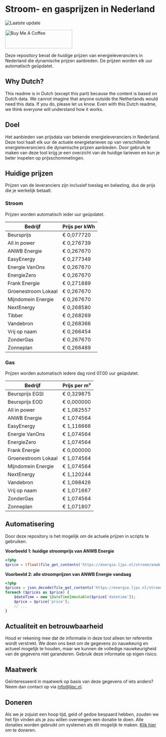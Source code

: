 # Stroom- en gasprijzen in Nederland

![Laatste update](https://img.shields.io/badge/laatste%20update-2023--08--21%2014%3A00%20CET-brightgreen)

<a href="https://www.buymeacoffee.com/Lars-" target="_blank"><img src="https://cdn.buymeacoffee.com/buttons/v2/default-orange.png" alt="Buy Me A Coffee" height="60" style="height: 60px !important;width: 217px !important;" ></a>

Deze repository bevat de huidige prijzen van energieleveranciers in Nederland die dynamische prijzen aanbieden. De prijzen worden elk uur automatisch geüpdatet.

## Why Dutch?

This readme is in Dutch (except this part) because the content is based on Dutch data. We cannot imagine that anyone outside the Netherlands would need this data. If you do, please let us know. Even with this Dutch readme, we think
everyone will understand how it works.

## Doel

Het aanbieden van prijsdata van bekende energieleveranciers in Nederland. Deze tool haalt elk uur de actuele energietarieven op van verschillende energieleveranciers die dynamische prijzen aanbieden. Door gebruik te maken van deze tool
krijg je een overzicht van de huidige tarieven en kun je beter inspelen op prijsschommelingen.

## Huidige prijzen

Prijzen van de leveranciers zijn inclusief toeslag en belasting, dus de prijs die je werkelijk betaalt.

### Stroom

Prijzen worden automatisch ieder uur geüpdatet.

 Bedrijf | Prijs per kWh 
---------|---------------
Beursprijs | € 0,077720
All in power | € 0,276739
ANWB Energie | € 0,267670
EasyEnergy | € 0,277349
Energie VanOns | € 0,267670
EnergieZero | € 0,267670
Frank Energie | € 0,271889
Groenestroom Lokaal | € 0,267670
Mijndomein Energie | € 0,267670
NextEnergy | € 0,268580
Tibber | € 0,268269
Vandebron | € 0,268366
Vrij op naam | € 0,266454
ZonderGas | € 0,267670
Zonneplan | € 0,266489


### Gas

Prijzen worden automatisch iedere dag rond 07.00 uur geüpdatet.

 Bedrijf | Prijs per m³ 
---------|--------------
Beursprijs EGSI | € 0,329875
Beursprijs EOD | € 0,000000
All in power | € 1,082557
ANWB Energie | € 1,074564
EasyEnergy | € 1,116666
Energie VanOns | € 1,074564
EnergieZero | € 1,074564
Frank Energie | € 0,000000
Groenestroom Lokaal | € 1,074564
Mijndomein Energie | € 1,074564
NextEnergy | € 1,120244
Vandebron | € 1,098426
Vrij op naam | € 1,071667
ZonderGas | € 1,074564
Zonneplan | € 1,071807


## Automatisering

Door deze repository is het mogelijk om de actuele prijzen in scripts te gebruiken.

**Voorbeeld 1: huidige stroomprijs van ANWB Energie**

```php
<?php
$price = (float)file_get_contents('https://energie.ljpc.nl/stroom/anwb-energie-nu.txt');

```

**Voorbeeld 2: alle stroomprijzen van ANWB Energie vandaag**

```php
<?php
$prices = json_decode(file_get_contents('https://energie.ljpc.nl/stroom/all-in-power-vandaag.json'),true);
foreach ($prices as $price) {
    $dateTime = new \DateTimeImmutable($price['datetime']);
    $price = $price['price'];
    // ...
}
```

## Actualiteit en betrouwbaarheid

Houd er rekening mee dat de informatie in deze tool alleen ter referentie wordt verstrekt. We doen ons best om de gegevens zo nauwkeurig en actueel mogelijk te houden, maar we kunnen de volledige nauwkeurigheid van de gegevens niet
garanderen. Gebruik deze informatie op eigen risico.

## Maatwerk

Geïnteresseerd in maatwerk op basis van deze gegevens of iets anders? Neem dan contact op
via [info@ljpc.nl](mailto:info@ljpc.nl?subject=Energie%20prijzen).

## Doneren

Als we je zojuist een hoop tijd, geld of gedoe bespaard hebben, zouden we het fijn vinden als je zou willen overwegen een
donatie te doen. Alle donaties worden gebruikt om systemen als dit mogelijk te
maken. [Klik hier](https://www.buymeacoffee.com/Lars-) om te doneren.
